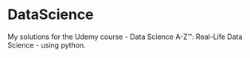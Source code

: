 # DataScience
My solutions for the Udemy course - Data Science A-Z™: Real-Life Data Science - using python.
